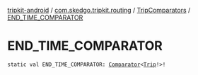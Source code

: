 [tripkit-android](../../index.md) / [com.skedgo.tripkit.routing](../index.md) / [TripComparators](index.md) / [END_TIME_COMPARATOR](./-e-n-d_-t-i-m-e_-c-o-m-p-a-r-a-t-o-r.md)

# END_TIME_COMPARATOR

`static val END_TIME_COMPARATOR: `[`Comparator`](https://docs.oracle.com/javase/7/docs/api/java/util/Comparator.html)`<`[`Trip`](../-trip/index.md)`!>!`